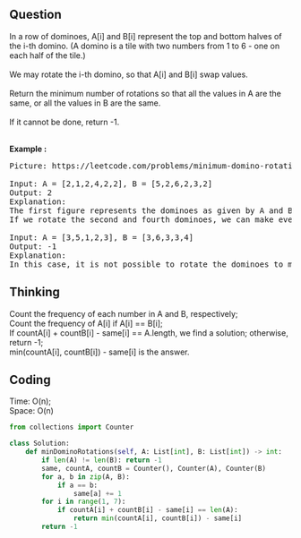 ## Question
In a row of dominoes, A[i] and B[i] represent the top and bottom halves of the i-th domino.  (A domino is a tile with two numbers from 1 to 6 - one on each half of the tile.)<br>
<br>
We may rotate the i-th domino, so that A[i] and B[i] swap values.<br>
<br>
Return the minimum number of rotations so that all the values in A are the same, or all the values in B are the same.<br>
<br>
If it cannot be done, return -1.<br>
<br>
 
**Example :**   
<pre>
Picture: https://leetcode.com/problems/minimum-domino-rotations-for-equal-row/description/

Input: A = [2,1,2,4,2,2], B = [5,2,6,2,3,2]
Output: 2
Explanation: 
The first figure represents the dominoes as given by A and B: before we do any rotations.
If we rotate the second and fourth dominoes, we can make every value in the top row equal to 2, as indicated by the second figure.

Input: A = [3,5,1,2,3], B = [3,6,3,3,4]
Output: -1
Explanation: 
In this case, it is not possible to rotate the dominoes to make one row of values equal.
</pre>

## Thinking
Count the frequency of each number in A and B, respectively;<br>
Count the frequency of A[i] if A[i] == B[i];<br>
If countA[i] + countB[i] - same[i] == A.length, we find a solution; otherwise, return -1;<br>
min(countA[i], countB[i]) - same[i] is the answer.

## Coding
Time: O(n); </br>
Space: O(n)

```python
from collections import Counter

class Solution:
    def minDominoRotations(self, A: List[int], B: List[int]) -> int:
        if len(A) != len(B): return -1
        same, countA, countB = Counter(), Counter(A), Counter(B)
        for a, b in zip(A, B):
            if a == b:
                same[a] += 1
        for i in range(1, 7):
            if countA[i] + countB[i] - same[i] == len(A):
                return min(countA[i], countB[i]) - same[i]        
        return -1
```


